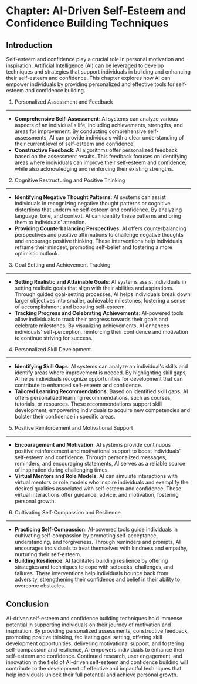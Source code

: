Chapter: AI-Driven Self-Esteem and Confidence Building Techniques
=================================================================

Introduction
------------

Self-esteem and confidence play a crucial role in personal motivation and inspiration. Artificial Intelligence (AI) can be leveraged to develop techniques and strategies that support individuals in building and enhancing their self-esteem and confidence. This chapter explores how AI can empower individuals by providing personalized and effective tools for self-esteem and confidence building.

1. Personalized Assessment and Feedback
---------------------------------------

* **Comprehensive Self-Assessment**: AI systems can analyze various aspects of an individual's life, including achievements, strengths, and areas for improvement. By conducting comprehensive self-assessments, AI can provide individuals with a clear understanding of their current level of self-esteem and confidence.
* **Constructive Feedback**: AI algorithms offer personalized feedback based on the assessment results. This feedback focuses on identifying areas where individuals can improve their self-esteem and confidence, while also acknowledging and reinforcing their existing strengths.

2. Cognitive Restructuring and Positive Thinking
------------------------------------------------

* **Identifying Negative Thought Patterns**: AI systems can assist individuals in recognizing negative thought patterns or cognitive distortions that undermine self-esteem and confidence. By analyzing language, tone, and context, AI can identify these patterns and bring them to individuals' attention.
* **Providing Counterbalancing Perspectives**: AI offers counterbalancing perspectives and positive affirmations to challenge negative thoughts and encourage positive thinking. These interventions help individuals reframe their mindset, promoting self-belief and fostering a more optimistic outlook.

3. Goal Setting and Achievement Tracking
----------------------------------------

* **Setting Realistic and Attainable Goals**: AI systems assist individuals in setting realistic goals that align with their abilities and aspirations. Through guided goal-setting processes, AI helps individuals break down larger objectives into smaller, achievable milestones, fostering a sense of accomplishment and boosting self-esteem.
* **Tracking Progress and Celebrating Achievements**: AI-powered tools allow individuals to track their progress towards their goals and celebrate milestones. By visualizing achievements, AI enhances individuals' self-perception, reinforcing their confidence and motivation to continue striving for success.

4. Personalized Skill Development
---------------------------------

* **Identifying Skill Gaps**: AI systems can analyze an individual's skills and identify areas where improvement is needed. By highlighting skill gaps, AI helps individuals recognize opportunities for development that can contribute to enhanced self-esteem and confidence.
* **Tailored Learning Recommendations**: Based on identified skill gaps, AI offers personalized learning recommendations, such as courses, tutorials, or resources. These recommendations support skill development, empowering individuals to acquire new competencies and bolster their confidence in specific areas.

5. Positive Reinforcement and Motivational Support
--------------------------------------------------

* **Encouragement and Motivation**: AI systems provide continuous positive reinforcement and motivational support to boost individuals' self-esteem and confidence. Through personalized messages, reminders, and encouraging statements, AI serves as a reliable source of inspiration during challenging times.
* **Virtual Mentors and Role Models**: AI can simulate interactions with virtual mentors or role models who inspire individuals and exemplify the desired qualities associated with self-esteem and confidence. These virtual interactions offer guidance, advice, and motivation, fostering personal growth.

6. Cultivating Self-Compassion and Resilience
---------------------------------------------

* **Practicing Self-Compassion**: AI-powered tools guide individuals in cultivating self-compassion by promoting self-acceptance, understanding, and forgiveness. Through reminders and prompts, AI encourages individuals to treat themselves with kindness and empathy, nurturing their self-esteem.
* **Building Resilience**: AI facilitates building resilience by offering strategies and techniques to cope with setbacks, challenges, and failures. These interventions help individuals bounce back from adversity, strengthening their confidence and belief in their ability to overcome obstacles.

Conclusion
----------

AI-driven self-esteem and confidence building techniques hold immense potential in supporting individuals on their journey of motivation and inspiration. By providing personalized assessments, constructive feedback, promoting positive thinking, facilitating goal setting, offering skill development opportunities, delivering motivational support, and fostering self-compassion and resilience, AI empowers individuals to enhance their self-esteem and confidence. Continued research, user engagement, and innovation in the field of AI-driven self-esteem and confidence building will contribute to the development of effective and impactful techniques that help individuals unlock their full potential and achieve personal growth.

